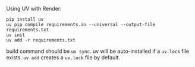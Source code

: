Using UV with Render:

```
pip install uv
uv pip compile requirements.in --universal --output-file requirements.txt
uv init
uv add -r requirements.txt
```

build command should be `uv sync`. uv will be auto-installed if a `uv.lock` file exists. `uv add` creates a `uv.lock` file by default.